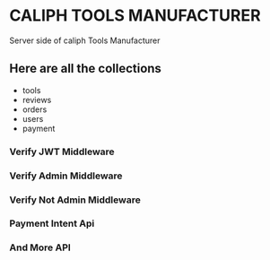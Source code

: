 # CALIPH TOOLS MANUFACTURER

Server side of caliph Tools Manufacturer

## Here are all the collections
- tools
- reviews
- orders
- users
- payment

### Verify JWT Middleware
### Verify Admin Middleware
### Verify Not Admin Middleware
### Payment Intent Api
### And More API 
